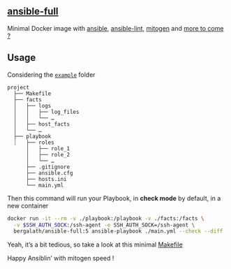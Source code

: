 ## [ansible-full](https://hub.docker.com/r/bergalath/ansible-full)

Minimal Docker image with [ansible](https://docs.ansible.com/ansible/latest/), [ansible-lint](https://ansible.readthedocs.io/projects/lint/), [mitogen](https://mitogen.networkgenomics.com/ansible_detailed.html) and [more to come ?](https://github.com/fboender/ansible-cmdb)

## Usage

Considering the [`example`](example) folder

```
project
  ├── Makefile
  ├── facts
  │   ├── logs
  │   │   ├── log_files
  │   │   └── …
  │   ├── host_facts
  │   └── …
  ├── playbook
  ┊   ├── roles
      │   ├── role_1
      │   ├── role_2
      │   └── …
      ├── .gitignore
      ├── ansible.cfg
      ├── hosts.ini
      └── main.yml
```

Then this command will run your Playbook, in **check mode** by default, in a new container

```bash
docker run -it --rm -v ./playbook:/playbook -v ./facts:/facts \
  -v $SSH_AUTH_SOCK:/ssh-agent -e SSH_AUTH_SOCK=/ssh-agent \
  bergalath/ansible-full:5 ansible-playbook ./main.yml --check --diff
```

Yeah, it’s a bit tedious, so take a look at this minimal [Makefile](example/Makefile)

Happy Ansiblin’ with mitogen speed !
